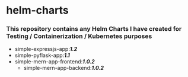 # helm-charts

### This repository contains any Helm Charts I have created for Testing / Containerization / Kubernetes purposes

- simple-expressjs-app:***1.2***
- simple-pyflask-app:***1.1***
- simple-mern-app-frontend:***1.0.2***
    - simple-mern-app-backend:***1.0.2***